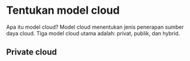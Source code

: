 # Tentukan model cloud

Apa itu model cloud? Model cloud menentukan jenis penerapan sumber daya cloud. Tiga model cloud utama adalah: privat, publik, dan hybrid.

## Private cloud

